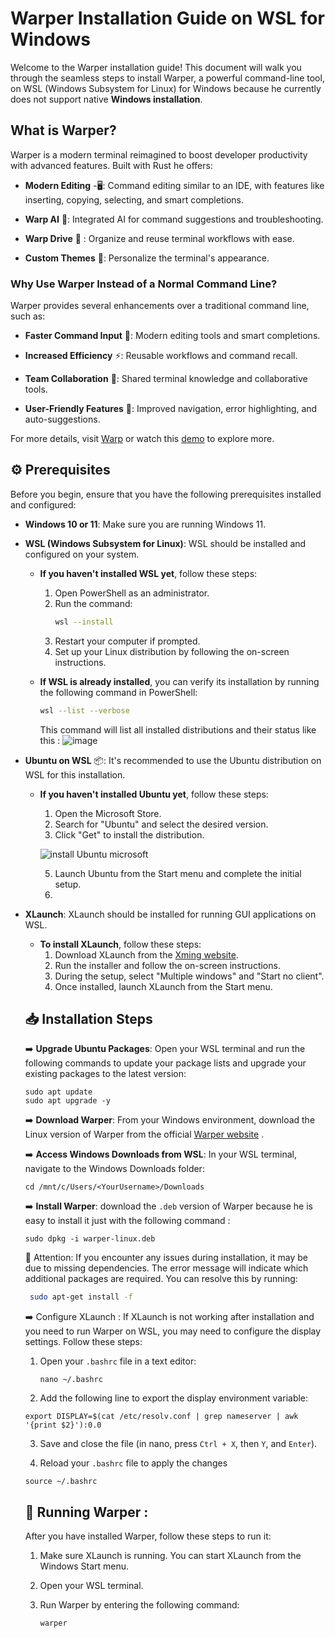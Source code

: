 # Warper Installation Guide on WSL for Windows
Welcome to the Warper installation guide! This document will walk you through the seamless steps to install Warper, a powerful command-line tool, on WSL (Windows Subsystem for Linux) for Windows because he  currently does not support native **Windows installation**.

## What is Warper?

Warper is a modern terminal reimagined to boost developer productivity with advanced features. Built with Rust he offers:

- **Modern Editing** -🖥️: Command editing similar to an IDE, with features like inserting, copying, selecting, and smart completions.

- **Warp AI** 🧠: Integrated AI for command suggestions and troubleshooting.

- **Warp Drive** 💽 : Organize and reuse terminal workflows with ease.

 - **Custom Themes** 🎨: Personalize the terminal's appearance.


### Why Use Warper Instead of a Normal Command Line?

Warper provides several enhancements over a traditional command line, such as:

- **Faster Command Input** 🚀: Modern editing tools and smart completions.

- **Increased Efficiency** ⚡: Reusable workflows and command recall.

- **Team Collaboration**  🤝: Shared terminal knowledge and collaborative tools.

- **User-Friendly Features** 🌟: Improved navigation, error highlighting, and auto-suggestions.

For more details, visit [Warp](https://www.warp.dev/) or watch this [demo](https://youtu.be/34INSNevPOk) to explore more.

## ⚙️ Prerequisites

Before you begin, ensure that you have the following prerequisites installed and configured:

- **Windows 10 or 11**: Make sure you are running Windows 11.

- **WSL (Windows Subsystem for Linux)**: WSL should be installed and configured on your system. 

   - **If you haven't installed WSL yet**, follow these steps:
     1. Open PowerShell as an administrator.
     2. Run the command:
        ```sh
        wsl --install
        ```
     3. Restart your computer if prompted.
     4. Set up your Linux distribution by following the on-screen instructions.
   
   - **If WSL is already installed**, you can verify its installation by running the following command in PowerShell:
     ```sh
     wsl --list --verbose
     ```
     This command will list all installed distributions and their status like this : 
      ![image](https://github.com/user-attachments/assets/aca36911-ad89-47f1-b700-148c5dc63469)


- **Ubuntu on WSL** 📦: It's recommended to use the Ubuntu distribution on WSL for this installation.
   - **If you haven't installed Ubuntu yet**, follow these steps:
       1. Open the Microsoft Store.
       2. Search for "Ubuntu" and select the desired version.
       3. Click "Get" to install the distribution.
          
       ![install Ubuntu microsoft ](https://github.com/user-attachments/assets/8dd24752-3b9e-46d9-b66d-9c05446b5b8d)

       5. Launch Ubuntu from the Start menu and complete the initial setup.
       6. 
- **XLaunch**: XLaunch should be installed for running GUI applications on WSL.

   - **To install XLaunch**, follow these steps:
     1. Download XLaunch from the [Xming website](https://sourceforge.net/projects/xming/).
     2. Run the installer and follow the on-screen instructions.
     3. During the setup, select "Multiple windows" and "Start no client".
     4. Once installed, launch XLaunch from the Start menu.
        
  ## 📥 Installation Steps
  
  ➡️ **Upgrade Ubuntu Packages**: Open your WSL terminal and run the following commands to update your package lists and upgrade your existing packages to the latest version:
     
   ```
   sudo apt update
   sudo apt upgrade -y
   ```
  ➡️ **Download Warper**: From your Windows environment, download the Linux version of Warper from the official [Warper website](https://www.warp.dev/) .

  ➡️ **Access Windows Downloads from WSL**: In your WSL terminal, navigate to the Windows Downloads folder:

  ```
  cd /mnt/c/Users/<YourUsername>/Downloads
  ```
  ➡️ **Install Warper**:  download the `.deb` version of Warper because he is easy to install it just with the following command : 
  ```
  sudo dpkg -i warper-linux.deb
  ```
  🚨 Attention: If you encounter any issues during installation, it may be due to missing dependencies. The error message will indicate which additional packages are required. You can resolve this by running:
  ```sh
   sudo apt-get install -f
   ```
  ➡️ Configure XLaunch : If XLaunch is not working after installation and you need to run Warper on WSL, you may need to configure the display settings. Follow these steps:
    1. Open your `.bashrc` file in a text editor:
       ```
       nano ~/.bashrc
       ```
    2. Add the following line to export the display environment variable:
    ```
    export DISPLAY=$(cat /etc/resolv.conf | grep nameserver | awk '{print $2}'):0.0
    ```
    3. Save and close the file (in nano, press `Ctrl + X`, then `Y`, and `Enter`).
  
    4. Reload your `.bashrc` file to apply the changes
    ```
    source ~/.bashrc
    ```
    ##  🏃 Running Warper : 

    After you have installed Warper, follow these steps to run it:
    
    1. Make sure XLaunch is running. You can start XLaunch from the Windows Start menu.
    
    2. Open your WSL terminal.
    
    3. Run Warper by entering the following command:
       ```sh
       warper
       ```

    


   

          

